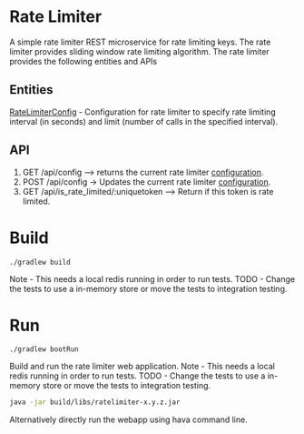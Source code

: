 # Rate Limiter
A simple rate limiter REST microservice for rate limiting keys. The rate limiter provides sliding window rate
limiting algorithm. The rate limiter provides the following entities and APIs

## Entities
[RateLimiterConfig](src/main/java/com/example/ratelimiter/model/RateLimiterConfig.java) - Configuration for rate
limiter to specify rate limiting interval (in seconds) and limit (number of calls in the specified interval).


## API
1. GET /api/config --> returns the current rate limiter [configuration]((src/main/java/com/example/ratelimiter/model/RateLimiterConfig.java)).
2. POST /api/config -> Updates the current rate limiter [configuration]((src/main/java/com/example/ratelimiter/model/RateLimiterConfig.java)).
3. GET /api/is_rate_limited/:uniquetoken --> Return if this token is rate limited.  

# Build
```Gradle 
./gradlew build
```
Note - This needs a local redis running in order to run tests. 
TODO - Change the tests to use a in-memory store or move the tests to integration testing.
# Run
```Gradle
./gradlew bootRun
```
Build and run the rate limiter web application.
Note - This needs a local redis running in order to run tests.
TODO - Change the tests to use a in-memory store or move the tests to integration testing.

```bash
java -jar build/libs/ratelimiter-x.y.z.jar
```
Alternatively directly run the webapp using hava command line.
